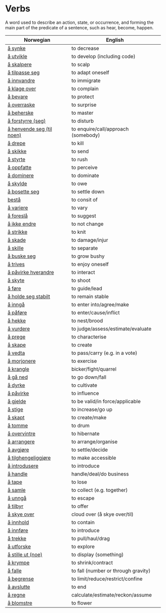 # Verbs

A word used to describe an action, state, or occurrence, and forming the main part of the predicate of a sentence, such as hear, become, happen.

| Norwegian | English |
| --- | --- |
| [å synke](https://www.ordnett.no/search?language=no&phrase=å%20synke) | to decrease |
| [å utvikle](https://www.ordnett.no/search?language=no&phrase=å%20utvikle) | to develop (including code) |
| [å skalpere](https://www.ordnett.no/search?language=no&phrase=å%20skalpere) | to scalp |
| [å tilpasse seg](https://www.ordnett.no/search?language=no&phrase=å%20tilpasse%20seg) | to adapt oneself |
| [å innvandre](https://www.ordnett.no/search?language=no&phrase=å%20innvandre) | to immigrate |
| [å klage over](https://www.ordnett.no/search?language=no&phrase=å%20klage%20over) | to complain |
| [å bevare](https://www.ordnett.no/search?language=no&phrase=å%20bevare) | to protect |
| [å overraske](https://www.ordnett.no/search?language=no&phrase=å%20overraske) | to surprise |
| [å beherske](https://www.ordnett.no/search?language=no&phrase=å%20beherske) | to master |
| [å forstyrre (seg)](https://www.ordnett.no/search?language=no&phrase=å%20forstyrre%20(seg)) | to disturb |
| [å henvende seg (til noen)](https://www.ordnett.no/search?language=no&phrase=å%20henvende%20seg%20(til%20noen)) | to enquire/call/approach (somebody) |
| [å drepe](https://www.ordnett.no/search?language=no&phrase=å%20drepe) | to kill |
| [å skikke](https://www.ordnett.no/search?language=no&phrase=å%20skikke) | to send |
| [å styrte](https://www.ordnett.no/search?language=no&phrase=å%20styrte) | to rush |
| [å oppfatte](https://www.ordnett.no/search?language=no&phrase=å%20oppfatte) | to perceive |
| [å dominere](https://www.ordnett.no/search?language=no&phrase=å%20dominere) | to dominate |
| [å skylde](https://www.ordnett.no/search?language=no&phrase=å%20skylde) | to owe |
| [å bosette seg](https://www.ordnett.no/search?language=no&phrase=å%20bosette%20seg) | to settle down |
| [bestå](https://www.ordnett.no/search?language=no&phrase=bestå) | to consit of |
| [å variere](https://www.ordnett.no/search?language=no&phrase=å%20variere) | to vary |
| [å foreslå](https://www.ordnett.no/search?language=no&phrase=å%20foreslå) | to suggest |
| [å ikke endre](https://www.ordnett.no/search?language=no&phrase=å%20ikke%20endre) | to not change |
| [å strikke](https://www.ordnett.no/search?language=no&phrase=å%20strikke) | to knit |
| [å skade](https://www.ordnett.no/search?language=no&phrase=å%20skade) | to damage/injur |
| [å skille](https://www.ordnett.no/search?language=no&phrase=å%20skille) | to separate |
| [å buske seg](https://www.ordnett.no/search?language=no&phrase=å%20buske%20seg) | to grow bushy |
| [å trives](https://www.ordnett.no/search?language=no&phrase=å%20trives) | to enjoy oneself |
| [å påvirke hverandre](https://www.ordnett.no/search?language=no&phrase=å%20påvirke%20hverandre) | to interact |
| [å skyte](https://www.ordnett.no/search?language=no&phrase=å%20skyte) | to shoot |
| [å føre](https://www.ordnett.no/search?language=no&phrase=å%20føre) | to guide/lead |
| [å holde seg stabilt](https://www.ordnett.no/search?language=no&phrase=å%20holde%20seg%20stabilt) | to remain stable |
| [å inngå](https://www.ordnett.no/search?language=no&phrase=å%20inngå) | to enter into/agree/make |
| [å påføre](https://www.ordnett.no/search?language=no&phrase=å%20påføre) | to enter/cause/inflict |
| [å hekke](https://www.ordnett.no/search?language=no&phrase=å%20hekke) | to nest/brood |
| [å vurdere](https://www.ordnett.no/search?language=no&phrase=å%20vurdere) | to judge/assess/estimate/evaluate |
| [å prege](https://www.ordnett.no/search?language=no&phrase=å%20prege) | to characterise |
| [å skape](https://www.ordnett.no/search?language=no&phrase=å%20skape) | to create |
| [å vedta](https://www.ordnett.no/search?language=no&phrase=å%20vedta) | to pass/carry (e.g. in a vote) |
| [å morjonere](https://www.ordnett.no/search?language=no&phrase=å%20morjonere) | to exercise |
| [å krangle](https://www.ordnett.no/search?language=no&phrase=å%20krangle) | bicker/fight/quarrel |
| [å gå ned](https://www.ordnett.no/search?language=no&phrase=å%20gå%20ned) | to go down/fall |
| [å dyrke](https://www.ordnett.no/search?language=no&phrase=å%20dyrke) | to cultivate |
| [å påvirke](https://www.ordnett.no/search?language=no&phrase=å%20påvirke) | to influence |
| [å gjelde](https://www.ordnett.no/search?language=no&phrase=å%20gjelde) | to be valid/in force/applicable |
| [å stige](https://www.ordnett.no/search?language=no&phrase=å%20stige) | to increase/go up |
| [å skapt](https://www.ordnett.no/search?language=no&phrase=å%20skapt) | to create/make |
| [å tomme](https://www.ordnett.no/search?language=no&phrase=å%20tomme) | to drum |
| [å overvintre](https://www.ordnett.no/search?language=no&phrase=å%20overvintre) | to hibernate |
| [å arrangere](https://www.ordnett.no/search?language=no&phrase=å%20arrangere) | to arrange/organise |
| [å avgjøre](https://www.ordnett.no/search?language=no&phrase=å%20avgjøre) | to settle/decide |
| [å tilghengeliggjøre](https://www.ordnett.no/search?language=no&phrase=å%20tilghengeliggjøre) | to make accessible |
| [å introdusere](https://www.ordnett.no/search?language=no&phrase=å%20introdusere) | to introduce |
| [å handle](https://www.ordnett.no/search?language=no&phrase=å%20handle) | handle/deal/do business |
| [å tape](https://www.ordnett.no/search?language=no&phrase=å%20tape) | to lose |
| [å samle](https://www.ordnett.no/search?language=no&phrase=å%20samle) | to collect (e.g. together) |
| [å unngå](https://www.ordnett.no/search?language=no&phrase=å%20unngå) | to escape |
| [å tilbyr](https://www.ordnett.no/search?language=no&phrase=å%20tilbyr) | to offer |
| [å skye over](https://www.ordnett.no/search?language=no&phrase=å%20skye%20over) | cloud over (å skye over/til) |
| [å innhold](https://www.ordnett.no/search?language=no&phrase=å%20innhold) | to contain |
| [å innføre](https://www.ordnett.no/search?language=no&phrase=å%20innføre) | to introduce |
| [å trekke](https://www.ordnett.no/search?language=no&phrase=å%20trekke) | to pull/haul/drag |
| [å utforske](https://www.ordnett.no/search?language=no&phrase=å%20utforske) | to explore |
| [å stille ut (noe)](https://www.ordnett.no/search?language=no&phrase=å%20stille%20ut%20(noe)) | to display (something) |
| [å krympe](https://www.ordnett.no/search?language=no&phrase=å%20krympe) | to shrink/contract |
| [å falle](https://www.ordnett.no/search?language=no&phrase=å%20falle) | to fall (number or through gravity) |
| [å begrense](https://www.ordnett.no/search?language=no&phrase=å%20begrense) | to limit/reduce/restrict/confine |
| [å avslutte](https://www.ordnett.no/search?language=no&phrase=å%20avslutte) | to end |
| [å regne](https://www.ordnett.no/search?language=no&phrase=å%20regne) | calculate/estimate/reckon/assume |
| [å blomstre](https://www.ordnett.no/search?language=no&phrase=å%20blomstre) | to flower |

